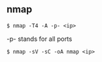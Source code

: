 ## nmap


```
$ nmap -T4 -A -p- <ip>
```
-p- stands for all ports


```
$ nmap -sV -sC -oA nmap <ip>
```


